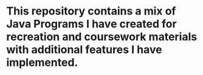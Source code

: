 # This repository contains a mix of Java Programs I have created for recreation and coursework materials with additional features I have implemented.
